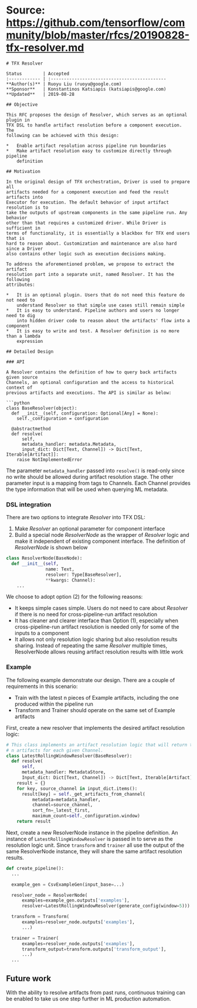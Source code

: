 # Source: https://github.com/tensorflow/community/blob/master/rfcs/20190828-tfx-resolver.md

```
# TFX Resolver

Status        | Accepted
:------------ | :--------------------------------------------
**Author(s)** | Ruoyu Liu (ruoyu@google.com)
**Sponsor**   | Konstantinos Katsiapis (katsiapis@google.com)
**Updated**   | 2019-08-28

## Objective

This RFC proposes the design of Resolver, which serves as an optional plugin in
TFX DSL to handle artifact resolution before a component execution. The
following can be achieved with this design:

*   Enable artifact resolution across pipeline run boundaries
*   Make artifact resolution easy to customize directly through pipeline
    definition

## Motivation

In the original design of TFX orchestration, Driver is used to prepare all
artifacts needed for a component execution and feed the result artifacts into
Executor for execution. The default behavior of input artifact resolution is to
take the outputs of upstream components in the same pipeline run. Any behavior
other than that requires a customized driver. While Driver is sufficient in
terms of functionality, it is essentially a blackbox for TFX end users that is
hard to reason about. Customization and maintenance are also hard since a Driver
also contains other logic such as execution decisions making.

To address the aforementioned problem, we propose to extract the artifact
resolution part into a separate unit, named Resolver. It has the following
attributes:

*   It is an optional plugin. Users that do not need this feature do not need to
    understand Resolver so that simple use cases still remain simple
*   It is easy to understand. Pipeline authors and users no longer need to dig
    into hidden driver code to reason about the artifacts' flow into a component
*   It is easy to write and test. A Resolver definition is no more than a lambda
    expression

## Detailed Design

### API

A Resolver contains the definition of how to query back artifacts given source
Channels, an optional configuration and the access to historical context of
previous artifacts and executions. The API is similar as below:

```python
class BaseResolver(object):
  def __init__(self, configuration: Optional[Any] = None):
    self._configuration = configuration

  @abstractmethod
  def resolve(
      self,
      metadata_handler: metadata.Metadata,
      input_dict: Dict[Text, Channel]) -> Dict[Text, Iterable[Artifact]]:
    raise NotImplementedError
```

The parameter `metadata_handler` passed into `resolve()` is read-only since no
write should be allowed during artifact resolution stage. The other parameter
input is a mapping from tags to Channels. Each Channel provides the type
information that will be used when querying ML metadata.

### DSL integration

There are two options to integrate *Resolver* into TFX DSL:

1.  Make *Resolver* an optional parameter for component interface
2.  Build a special node *ResolverNode* as the wrapper of *Resolver* logic and
    make it independent of existing component interface. The definition of
    *ResolverNode* is shown below

```python
class ResolverNode(BaseNode):
  def __init__(self,
               name: Text,
               resolver: Type[BaseResolver],
               **kwargs: Channel):
    ...
```

We choose to adopt option (2) for the following reasons:

*   It keeps simple cases simple. Users do not need to care about *Resolver* if
    there is no need for cross-pipeline-run artifact resolution
*   It has cleaner and clearer interface than Option (1), especially when
    cross-pipeline-run artifact resolution is needed only for some of the inputs
    to a component
*   It allows not only resolution logic sharing but also resolution results
    sharing. Instead of repeating the same *Resolver* multiple times,
    ResolverNode allows reusing artifact resolution results with little work

### Example

The following example demonstrate our design. There are a couple of requirements
in this scenario:

*   Train with the latest n pieces of Example artifacts, including the one
    produced within the pipeline run
*   Transform and Trainer should operate on the same set of Example artifacts

First, create a new resolver that implements the desired artifact resolution
logic:

```python
# This class implements an artifact resolution logic that will return the latest
# n artifacts for each given Channel.
class LatestRollingWindowResolver(BaseResolver):
  def resolve(
      self,
      metadata_handler: MetadataStore,
      Input_dict: Dict[Text, Channel]) -> Dict[Text, Iterable[Artifact]]:
    result = {}
    for key, source_channel in input_dict.items():
      result[key] = self._get_artifacts_from_channel(
          metadata=metadata_handler,
          channel=source_channel,
          sort_fn=_latest_first,
          maximum_count=self._configuration.window)
    return result
```

Next, create a new ResolverNode instance in the pipeline definition. An instance
of `LatestRollingWindowResolver` is passed in to serve as the resolution logic
unit. Since `transform` and `trainer` all use the output of the same
ResolverNode instance, they will share the same artifact resolution results.

```python
def create_pipeline():
  ...

  example_gen = CsvExampleGen(input_base=...)

  resolver_node = ResolverNode(
      examples=example_gen.outputs['examples'],
      resolver=LatestRollingWindowResolver(generate_config(window=5)))

  transform = Transform(
      examples=resolver_node.outputs['examples'],
      ...)

  trainer = Trainer(
      examples=resolver_node.outputs['examples'],
      transform_output=transform.outputs['transform_output'],
      ...)
  ...

```

## Future work

With the ability to resolve artifacts from past runs, continuous training can be
enabled to take us one step further in ML production automation.

```